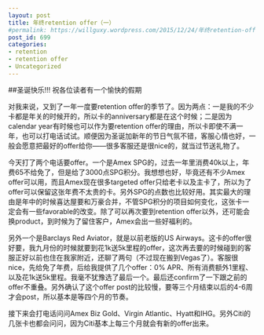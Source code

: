 ```yaml
---
layout: post
title: 年终retention offer（一）
#permalink: https://willguxy.wordpress.com/2015/12/24/年终retention-offer（一）/index.html
post_id: 699
categories: 
- retention
- retention offer
- Uncategorized
---
```


##圣诞快乐!!! 祝各位读者有一个愉快的假期

对我来说，又到了一年一度要retention offer的季节了。因为两点：一是我的不少卡都是年关的时候开的，所以卡的anniversary都是在这个时候；二是因为calendar year有时候也可以作为要retention offer的理由，所以卡即使不满一年，也可以打电话试试。顺便因为圣诞加新年的节日气氛不错，客服心情也好，一般会愿意把最好的offer给你——很多客服还是很nice的，就当过节送礼物了。

今天打了两个电话要offer。一个是Amex SPG的，过去一年里消费40k以上，年费65不给免了，但是给了3000点SPG积分。我想想也好，毕竟还有不少Amex offer可以用，而且Amex现在很多targeted offer只给老卡以及主卡了，所以为了offer可以保留这张年费不太贵的卡。另外SPG的点数也比较好用。其实最大的理由是年中的时候喜达屋要和万豪合并，不管SPG积分的项目如何变化，这张卡一定会有一些favorable的改变。除了可以再次要到retention offer以外，还可能会换product，到时候为了留住客户，Amex会出一些好福利的。

另外一个是Barclays Red Aviator，就是以前老版的US Airways。这卡的offer很好要，我九月份的时候就要到花1k送5k里程的offer，这次再去要的时候碰到的客服正好以前也住在我家附近，还聊了两句（不过现在搬到Vegas了）。客服很nice，先给免了年费，后给我提供了几个offer：0% APR、所有消费额外1里程、以及花1k送5k里程。我毫不犹豫选了最后一个。最后还confirm了一下跟之前的offer不重叠。另外确认了这个offer post的比较慢，要等三个月结束以后的4-6周才会post，所以基本是等四个月的节奏。

接下来会打电话问问Amex Biz Gold、Virgin Atlantic、Hyatt和IHG。另外Citi的几张卡也都会问问，因为Citi基本上每三个月就会有新的offer出来。